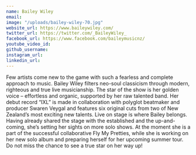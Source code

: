 ```yaml
---
name: Bailey Wiley
email: 
image: "/uploads/bailey-wiley-70.jpg"
website_url: https://www.baileywiley.com/
twitter_url: https://twitter.com/_BaileyWiley_
facebook_url: https://www.facebook.com/baileymusicnz/
youtube_video_id: 
github_username: 
instagram_url: 
linkedin_url: 
---
```


Few artists come new to the game with such a fearless and complete approach to music. Bailey Wiley filters neo-soul classicism through modern, righteous and true live musicianship. The star of the show is her golden voice – effortless and organic, supported by her raw talented band. Her debut record “IXL” is made in collaboration with polyglot beatmaker and producer Swaren Veygal and features six original cuts from two of New Zealand’s most exciting new talents. Live on stage is where Bailey belongs. Having already shared the stage with the established and the up-and-coming, she’s setting her sights on more solo shows. At the moment she is a part of the successful collaborative Fly My Pretties, while she is working on her new solo album and preparing herself for her upcoming summer tour. Do not miss the chance to see a true star on her way up!
